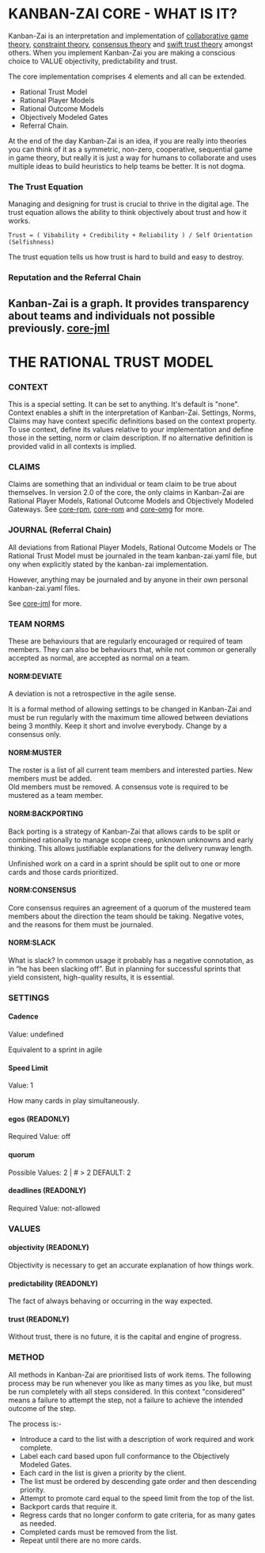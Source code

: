 #  KANBAN-ZAI CORE - WHAT IS IT?

Kanban-Zai is an interpretation and implementation of [collaborative game theory](https://en.wikipedia.org/wiki/Cooperative_game_theory), [constraint theory](https://en.wikipedia.org/wiki/Theory_of_constraints), [consensus theory](https://en.wikipedia.org/wiki/Consensus_theory) and [swift trust theory](https://en.wikipedia.org/wiki/Swift_trust_theory) amongst others.  When you implement Kanban-Zai you are making a conscious choice to VALUE objectivity, predictability and trust.

The core implementation comprises 4 elements and all can be extended.
* Rational Trust Model
* Rational Player Models
* Rational Outcome Models
* Objectively Modeled Gates
* Referral Chain.

At the end of the day Kanban-Zai is an idea, if you are really into theories you can think of it as a symmetric, 
non-zero, cooperative, sequential game in game theory, but really it is just a way for humans to collaborate and 
uses multiple ideas to build heuristics to help teams be better.  It is not dogma. 

### The Trust Equation

Managing and designing for trust is crucial to thrive in the digital age.  The trust equation allows the ability 
to think objectively about trust and how it works.

    Trust = ( Vibability + Credibility + Reliability ) / Self Orientation (Selfishness)
    
The trust equation tells us how trust is hard to build and easy to destroy.

### Reputation and the Referral Chain

Kanban-Zai is a graph.  It provides transparency about teams and individuals not possible previously.
[core-jml](core-jml.md) 
---

# THE RATIONAL TRUST MODEL

### CONTEXT

This is a special setting.  It can be set to anything.  It's default is "none".  Context enables a shift in the 
interpretation of Kanban-Zai.  Settings, Norms, Claims may have context specific definitions based on the context 
property.  To use context, define its values relative to your implementation and define those in the setting, norm or
claim description.  If no alternative definition is provided valid in all contexts is implied.

### CLAIMS

Claims are something that an individual or team claim to be true about themselves.  In version 2.0 of the core, the only
claims in Kanban-Zai are Rational Player Models, Rational Outcome Models and Objectively Modeled Gateways.
See [core-rpm](./core-rpm.md), [core-rom](core-rom.md) and [core-omg](core-omg.md) for more.

### JOURNAL (Referral Chain)

All deviations from Rational Player Models, Rational Outcome Models or The Rational Trust Model must be journaled in 
the team kanban-zai.yaml file, but ony when explicitly stated by the kanban-zai implementation.

However, anything may be journaled and by anyone in their own personal kanban-zai.yaml files.  

See [core-jml](./core-jml.md) for more.

### TEAM NORMS

These are behaviours that are regularly encouraged or required of team members.  They can also be behaviours that, 
while not common or generally accepted as normal, are accepted as normal on a team.

#### NORM:DEVIATE

A deviation is not a retrospective in the agile sense.

It is a formal method of allowing settings to be changed in Kanban-Zai and must be run regularly with the maximum time 
allowed between deviations being 3 monthly.  Keep it short and involve everybody.  Change by a consensus only. 

#### NORM:MUSTER

The roster is a list of all current team members and interested parties.  New members must be added.  
Old members must be removed.  A consensus vote is required to be mustered as a team member.

#### NORM:BACKPORTING

Back porting is a strategy of Kanban-Zai that allows cards to be split or combined rationally to manage scope creep, 
unknown unknowns and early thinking.  This allows justifiable explanations for the delivery runway length.

Unfinished work on a card in a sprint should be split out to one or more cards and those cards prioritized.

#### NORM:CONSENSUS

Core consensus requires an agreement of a quorum of the mustered team members about the direction the team should be 
taking.  Negative votes, and the reasons for them must be journaled.

#### NORM:SLACK

What is slack? In common usage it probably has a negative connotation, as in “he has been slacking off”. But in 
planning for successful sprints that yield consistent, high-quality results, it is essential.


### SETTINGS

#### Cadence

Value: undefined
 
Equivalent to a sprint in agile
 
#### Speed Limit
 
Value: 1
  
How many cards in play simultaneously.
  
#### egos (READONLY)

Required Value: off

#### quorum

Possible Values: 2 | # > 2  DEFAULT: 2

#### deadlines  (READONLY)

Required Value: not-allowed

### VALUES

#### objectivity (READONLY)

Objectivity is necessary to get an accurate explanation of how things work.

#### predictability (READONLY)

The fact of always behaving or occurring in the way expected.

#### trust (READONLY)

Without trust, there is no future, it is the capital and engine of progress.

### METHOD

All methods in Kanban-Zai are prioritised lists of work items.  The following process may be run whenever you like as
many times as you like, but must be run completely with all steps considered.  In this context "considered" means a 
failure to attempt the step, not a failure to achieve the intended outcome of the step.

The process is:-

* Introduce a card to the list with a description of work required and work complete.
* Label each card based upon full conformance to the Objectively Modeled Gates.
* Each card in the list is given a priority by the client.
* The list must be ordered by descending gate order and then descending priority.
* Attempt to promote card equal to the speed limit from the top of the list.
* Backport cards that require it.
* Regress cards that no longer conform to gate criteria, for as many gates as needed.
* Completed cards must be removed from the list.
* Repeat until there are no more cards.
